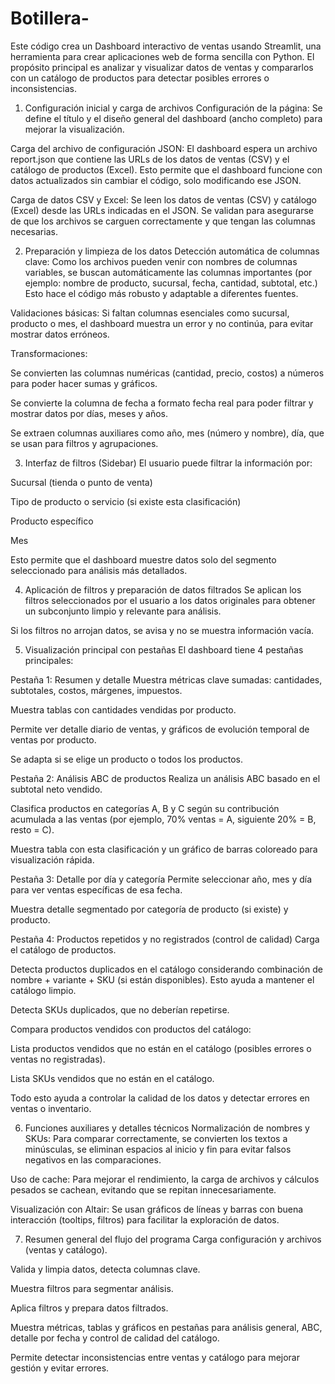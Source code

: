 # Botillera-

Este código crea un Dashboard interactivo de ventas usando Streamlit, una herramienta para crear aplicaciones web de forma sencilla con Python. El propósito principal es analizar y visualizar datos de ventas y compararlos con un catálogo de productos para detectar posibles errores o inconsistencias.

1. Configuración inicial y carga de archivos
Configuración de la página:
Se define el título y el diseño general del dashboard (ancho completo) para mejorar la visualización.

Carga del archivo de configuración JSON:
El dashboard espera un archivo report.json que contiene las URLs de los datos de ventas (CSV) y el catálogo de productos (Excel).
Esto permite que el dashboard funcione con datos actualizados sin cambiar el código, solo modificando ese JSON.

Carga de datos CSV y Excel:
Se leen los datos de ventas (CSV) y catálogo (Excel) desde las URLs indicadas en el JSON.
Se validan para asegurarse de que los archivos se carguen correctamente y que tengan las columnas necesarias.

2. Preparación y limpieza de los datos
Detección automática de columnas clave:
Como los archivos pueden venir con nombres de columnas variables, se buscan automáticamente las columnas importantes (por ejemplo: nombre de producto, sucursal, fecha, cantidad, subtotal, etc.)
Esto hace el código más robusto y adaptable a diferentes fuentes.

Validaciones básicas:
Si faltan columnas esenciales como sucursal, producto o mes, el dashboard muestra un error y no continúa, para evitar mostrar datos erróneos.

Transformaciones:

Se convierten las columnas numéricas (cantidad, precio, costos) a números para poder hacer sumas y gráficos.

Se convierte la columna de fecha a formato fecha real para poder filtrar y mostrar datos por días, meses y años.

Se extraen columnas auxiliares como año, mes (número y nombre), día, que se usan para filtros y agrupaciones.

3. Interfaz de filtros (Sidebar)
El usuario puede filtrar la información por:

Sucursal (tienda o punto de venta)

Tipo de producto o servicio (si existe esta clasificación)

Producto específico

Mes

Esto permite que el dashboard muestre datos solo del segmento seleccionado para análisis más detallados.

4. Aplicación de filtros y preparación de datos filtrados
Se aplican los filtros seleccionados por el usuario a los datos originales para obtener un subconjunto limpio y relevante para análisis.

Si los filtros no arrojan datos, se avisa y no se muestra información vacía.

5. Visualización principal con pestañas
El dashboard tiene 4 pestañas principales:

Pestaña 1: Resumen y detalle
Muestra métricas clave sumadas: cantidades, subtotales, costos, márgenes, impuestos.

Muestra tablas con cantidades vendidas por producto.

Permite ver detalle diario de ventas, y gráficos de evolución temporal de ventas por producto.

Se adapta si se elige un producto o todos los productos.

Pestaña 2: Análisis ABC de productos
Realiza un análisis ABC basado en el subtotal neto vendido.

Clasifica productos en categorías A, B y C según su contribución acumulada a las ventas (por ejemplo, 70% ventas = A, siguiente 20% = B, resto = C).

Muestra tabla con esta clasificación y un gráfico de barras coloreado para visualización rápida.

Pestaña 3: Detalle por día y categoría
Permite seleccionar año, mes y día para ver ventas específicas de esa fecha.

Muestra detalle segmentado por categoría de producto (si existe) y producto.

Pestaña 4: Productos repetidos y no registrados (control de calidad)
Carga el catálogo de productos.

Detecta productos duplicados en el catálogo considerando combinación de nombre + variante + SKU (si están disponibles). Esto ayuda a mantener el catálogo limpio.

Detecta SKUs duplicados, que no deberían repetirse.

Compara productos vendidos con productos del catálogo:

Lista productos vendidos que no están en el catálogo (posibles errores o ventas no registradas).

Lista SKUs vendidos que no están en el catálogo.

Todo esto ayuda a controlar la calidad de los datos y detectar errores en ventas o inventario.

6. Funciones auxiliares y detalles técnicos
Normalización de nombres y SKUs:
Para comparar correctamente, se convierten los textos a minúsculas, se eliminan espacios al inicio y fin para evitar falsos negativos en las comparaciones.

Uso de cache:
Para mejorar el rendimiento, la carga de archivos y cálculos pesados se cachean, evitando que se repitan innecesariamente.

Visualización con Altair:
Se usan gráficos de líneas y barras con buena interacción (tooltips, filtros) para facilitar la exploración de datos.

7. Resumen general del flujo del programa
Carga configuración y archivos (ventas y catálogo).

Valida y limpia datos, detecta columnas clave.

Muestra filtros para segmentar análisis.

Aplica filtros y prepara datos filtrados.

Muestra métricas, tablas y gráficos en pestañas para análisis general, ABC, detalle por fecha y control de calidad del catálogo.

Permite detectar inconsistencias entre ventas y catálogo para mejorar gestión y evitar errores.
